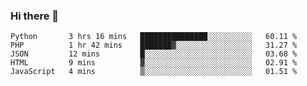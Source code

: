### Hi there 👋

<!--START_SECTION:waka-->

```text
Python       3 hrs 16 mins   ███████████████░░░░░░░░░░   60.11 %
PHP          1 hr 42 mins    ███████▓░░░░░░░░░░░░░░░░░   31.27 %
JSON         12 mins         █░░░░░░░░░░░░░░░░░░░░░░░░   03.68 %
HTML         9 mins          ▓░░░░░░░░░░░░░░░░░░░░░░░░   02.91 %
JavaScript   4 mins          ▒░░░░░░░░░░░░░░░░░░░░░░░░   01.51 %
```

<!--END_SECTION:waka-->


<!--
**AnkelMauCastillo/AnkelMauCastillo** is a ✨ _special_ ✨ repository because its `README.md` (this file) appears on your GitHub profile.

Here are some ideas to get you started:

- 🔭 I’m currently working on ...
- 🌱 I’m currently learning ...
- 👯 I’m looking to collaborate on ...
- 🤔 I’m looking for help with ...
- 💬 Ask me about ...
- 📫 How to reach me: ...
- 😄 Pronouns: ...
- ⚡ Fun fact: ...
-->
